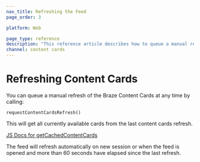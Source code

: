 ```yaml
---
nav_title: Refreshing the Feed
page_order: 3

platform: Web

page_type: reference
description: "This reference article describes how to queue a manual refresh of your content cards."
channel: content cards
---
```


# Refreshing Content Cards

 You can queue a manual refresh of the Braze Content Cards at any time by calling:

`requestContentCardsRefresh()`

This will get all currently available cards from the last content cards refresh.

[JS Docs for getCachedContentCards](https://js.appboycdn.com/web-sdk/latest/doc/module-appboy.html#.getCachedContentCards)

The feed will refresh automatically on new session or when the feed is opened and more than 60 seconds have elapsed since the last refresh.
